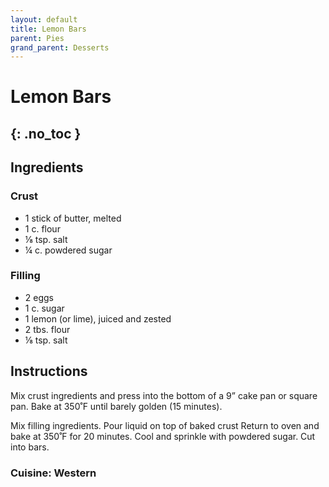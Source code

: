 ```yaml
---
layout: default
title: Lemon Bars
parent: Pies
grand_parent: Desserts
---
```


# Lemon Bars
{: .no_toc }
---

## Ingredients
### Crust

<ul>
	<li>1 stick of butter, melted</li>
	<li>1 c. flour</li>
	<li>⅛ tsp. salt</li>
	<li>¼ c. powdered sugar</li>
</ul>

### Filling

<ul>
	<li>2 eggs</li>
	<li>1 c. sugar</li>
	<li>1 lemon (or lime), juiced and zested</li>
	<li>2 tbs. flour</li>
	<li>⅛ tsp. salt</li>
</ul>


## Instructions
Mix crust ingredients and press into the bottom of a 9” cake pan or square pan. Bake at 350˚F until barely golden (15 minutes).

Mix filling ingredients. Pour liquid on top of baked crust Return to oven and bake at 350˚F for 20 minutes. Cool and sprinkle with powdered sugar. Cut into bars.


### Cuisine: Western